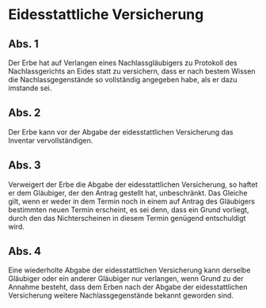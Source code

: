 # Eidesstattliche Versicherung



## Abs. 1

 Der Erbe hat auf Verlangen eines Nachlassgläubigers zu Protokoll des Nachlassgerichts an Eides statt zu versichern, 
dass er nach bestem Wissen die Nachlassgegenstände so vollständig angegeben habe, als er dazu imstande sei.


## Abs. 2

 Der Erbe kann vor der Abgabe der eidesstattlichen Versicherung das Inventar vervollständigen.

## Abs. 3

 Verweigert der Erbe die Abgabe der eidesstattlichen Versicherung, so haftet er dem Gläubiger, der den Antrag gestellt hat, unbeschränkt. Das Gleiche gilt, wenn er weder in dem Termin noch in einem auf Antrag des Gläubigers bestimmten neuen Termin erscheint, es sei denn, dass ein Grund vorliegt, durch den das Nichterscheinen in diesem Termin genügend entschuldigt wird.

## Abs. 4

 Eine wiederholte Abgabe der eidesstattlichen Versicherung kann derselbe Gläubiger oder ein anderer Gläubiger nur verlangen, wenn Grund zu der Annahme besteht, dass dem Erben nach der Abgabe der eidesstattlichen Versicherung weitere Nachlassgegenstände bekannt geworden sind. 

